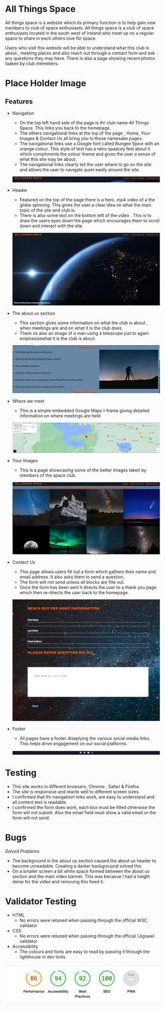# All Things Space #

All things space is a website which its primary function is to help gain new members to club of space enthusiasts. All things space is a club of space enthusiasts located in the south west of Ireland who meet up on a regular space to share in each others love for space.

Users who visit this website will be able to understand what this club is about , meeting places and also reach out through a contact form and ask any questions they may have. There is also a page showing recent photos taaken by club memebers.

# Place Holder Image #

## Features ##

 * Navigation

    * On the top left hand side of the page is thr club name All Things Space. This links you back to the homepage.
    * The others navigational links at the top of the page , Home, Your Images & Contact Us all bring you to those namesake pages.
    * The navigational links use a Google font called Bungee Spice with an orange colour. This style of test has a retro spaacey feel about it which compliments the colour theme and gives the user a sense of what this site may be about.
    * The navigational links clearly tell the user where to go on the site and allows the user to navigate quiet easily around the site.

    ![](assets/images/navigational-links.png)

 * Header

    * Featured on the top of the page there is a hero .mp4 video of a the globe spinning. This gives the user a clear idea on what the main topic of the site and club is.
    * There is also some text on the bottom left of the video . This is to draw the users eyes down the page which encourages them to scroll down and interact with the site.

    ![](assets/images/Screenshot-of-header.png)

 * The about us section

    * This section gives some information on what the club is about , when meetings are and on what it is the club does.
    * There os also an image of a man using a telescope just to again emphasizewhat it is the club is about.     

    ![](assets/images/screenshot-of-about-us-section.png)

 * Where we meet

    * This is a simple embedded Google Maps I-frame giving detailed information on where meetings are held 

    ![](assets/images/screenshot-of-iframe.png)

 * Your Images

    * This is a page showcasing some of the better images taken by members of the space club.

    ![](assets/images/screenshot-of-your-images-page.png)   

 * Contact Us

    * This page allows users fill out a form which gathers their name and email address. It also asks them to send a question. 
    * The form will not send unless all blocks are fille out.
    * Once the form has been sent it directs the user to a thank you page which then re-directs the user back to the homepage. 

    ![](assets/images/screenshot-of-contact-us-page.png)  

* Footer

    * All pages have a footer disaplying the various social media links. This helps drive engagement on our social platforms. 

    ![](assets/images/screenshot-of-footer.png)

# Testing #

   * This site works in different browsers, Chrome , Safari & Firefox
   * The site is responsive and reacts well to different screen sizes.
   * I confirmed that thr navigationl links work, are easy to understand and all content text is readable.
   * I confirmed the form does work, each box must be filled otherwise the form will not submit. Also the email field must show a valid email or the form will not send.

# Bugs #

*Solved Problems*

   * The background in the about us section caused the about us header to become unreadable. Creating a darker backgrouynd solved this
   * On a smaller screen a bit white space formed between the about us section and the main video banner. This was becasue I had a heigth deine for the video and removing this fixed it. 

# Validator Testing #

* HTML
   * No errors were retuned when passing through the official W3C validator
* CSS
   * No errors were retuned when passing through the official (Jigsaw) validator
* Accessibility
   * The colours and fonts are easy to read by passing it through the lighthouse in dev tools.

![](assets/images/Lighouthouse-score.png)      